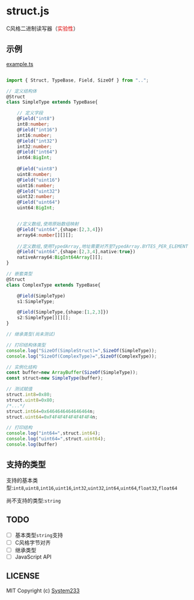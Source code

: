 # struct.js

C风格二进制读写器（<font color="#dd0000">实验性</font>）

## 示例

[example.ts](test/example.ts)

```typescript

import { Struct, TypeBase, Field, SizeOf } from "..";

// 定义结构体
@Struct
class SimpleType extends TypeBase{

    // 定义字段
    @Field("int8")
    int8:number;
    @Field("int16")
    int16:number;
    @Field("int32")
    int32:number;
    @Field("int64")
    int64:BigInt;
    
    @Field("uint8")
    uint8:number;
    @Field("uint16")
    uint16:number;
    @Field("uint32")
    uint32:number;
    @Field("uint64")
    uint64:BigInt;


    //定义数组,使用原始数组映射
    @Field("uint64",{shape:[2,3,4]})
    array64:number[][][];
    
    //定义数组,使用TypedArray,地址需要对齐至TypedArray.BYTES_PER_ELEMENT
    @Field("uint64",{shape:[2,3,4],native:true})
    nativeArray64:BigInt64Array[][];
}

// 嵌套类型
@Struct
class ComplexType extends TypeBase{

    @Field(SimpleType)
    s1:SimpleType;

    @Field(SimpleType,{shape:[1,2,3]})
    s2:SimpleType[][][];
}

// 继承类型(尚未测试)

// 打印结构体类型
console.log("SizeOf(SimpleStruct)=",SizeOf(SimpleType));
console.log("SizeOf(ComplexType)=",SizeOf(ComplexType));

// 实例化结构
const buffer=new ArrayBuffer(SizeOf(SimpleType));
const struct=new SimpleType(buffer);

// 测试赋值
struct.int8=0x80;
struct.uint8=0x80;
/*...*/
struct.int64=0x6464646464646464n;
struct.uint64=0xF4F4F4F4F4F4F4F4n;

// 打印结构
console.log("int64=",struct.int64);
console.log("uint64=",struct.uint64);
console.log(buffer)

```

## 支持的类型

支持的基本类型:`int8`,`uint8`,`int16`,`uint16`,`int32`,`uint32`,`int64`,`uint64`,`float32`,`float64`

尚不支持的类型:`string`

## TODO

- [ ] 基本类型`string`支持
- [ ] C风格字节对齐
- [ ] 继承类型
- [ ] JavaScript API

## LICENSE

MIT Copyright (c) [System233](https://github.com/System233)